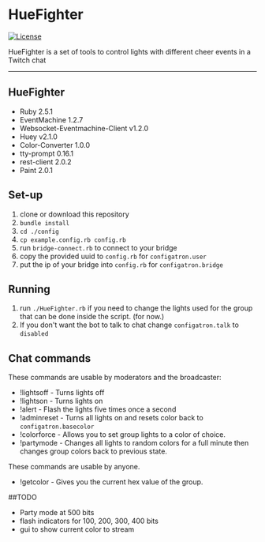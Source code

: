 # HueFighter

[![License](https://img.shields.io/badge/License-BSD%202--Clause-blue.svg?longCache=true&style=flat-square)](https://opensource.org/licenses/BSD-2-Clause)

HueFighter is a set of tools to control lights with different cheer events in a Twitch chat

---

## HueFighter
- Ruby 2.5.1
- EventMachine 1.2.7
- Websocket-Eventmachine-Client v1.2.0
- Huey v2.1.0
- Color-Converter 1.0.0
- tty-prompt 0.16.1
- rest-client 2.0.2
- Paint 2.0.1

## Set-up
1. clone or download this repository
2. `bundle install`
3. `cd ./config`
4. `cp example.config.rb config.rb`
5. run `bridge-connect.rb` to connect to your bridge
6. copy the provided uuid to `config.rb` for `configatron.user`
7. put the ip of your bridge into `config.rb` for `configatron.bridge`

## Running
1. run `./HueFighter.rb` if you need to change the lights used for the group that can be done inside the script. (for now.)
2. If you don't want the bot to talk to chat change `configatron.talk` to `disabled`

## Chat commands
These commands are usable by moderators and the broadcaster:
- !lightsoff 	- Turns lights off 
- !lightson 	- Turns lights on
- !alert	- Flash the lights five times once a second
- !adminreset	- Turns all lights on and resets color back to `configatron.basecolor`
- !colorforce	- Allows you to set group lights to a color of choice.
- !partymode	- Changes all lights to random colors for a full minute then changes group colors back to previous state.

These commands are usable by anyone.
- !getcolor		- Gives you the current hex value of the group.


##TODO
- Party mode at 500 bits
- flash indicators for 100, 200, 300, 400 bits
- gui to show current color to stream

